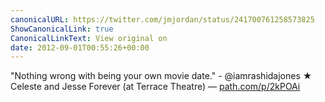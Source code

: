 ```yaml
---
canonicalURL: https://twitter.com/jmjordan/status/241700761258573825
ShowCanonicalLink: true
CanonicalLinkText: View original on
date: 2012-09-01T00:55:26+00:00
---
```

"Nothing wrong with being your own movie date." - @iamrashidajones ★ Celeste and Jesse Forever (at Terrace Theatre) — [path.com/p/2kPOAi](http://path.com/p/2kPOAi)